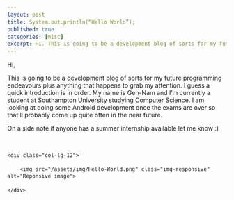 ```yaml
---
layout: post
title: System.out.println(“Hello World”);
published: true
categories: [misc]
excerpt: Hi. This is going to be a development blog of sorts for my future programming endeavours plus anything that happens to grab my attention. I guess a quick introduction is in order. My name is Gen-Nam and I’m currently a student at Southampton University studying Computer Science. I am looking at doing some Android development once the exams are over so that’ll probably come up quite often in the near future.
---
```


Hi,

This is going to be a development blog of sorts for my future programming endeavours plus anything that happens to grab my attention. I guess a quick introduction is in order. My name is Gen-Nam and I’m currently a student at Southampton University studying Computer Science. I am looking at doing some Android development once the exams are over so that’ll probably come up quite often in the near future.

On a side note if anyone has a summer internship available let me know :)

<br>

<div class="row">

	<div class="col-lg-12">

		<img src="/assets/img/Hello-World.png" class="img-responsive" alt="Reponsive image">

	</div>

</div>
